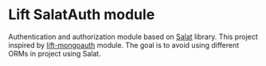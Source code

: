 # Lift SalatAuth module

   Authentication and authorization module based on [Salat][Salat] library.  This project inspired by [lift-mongoauth][lift-mongoauth] module.  The goal is to avoid using different ORMs in project using Salat.

[Salat]: https://github.com/novus/salat
[lift-mongoauth]: https://github.com/eltimn/lift-mongoauth
